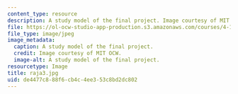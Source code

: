 ```yaml
---
content_type: resource
description: A study model of the final project. Image courtesy of MIT OCW.
file: https://ol-ocw-studio-app-production.s3.amazonaws.com/courses/4-125b-architecture-studio-building-in-landscapes-fall-2005/de4477c888f6cb4c4ee353c8bd2dc802_raja3.jpg
file_type: image/jpeg
image_metadata:
  caption: A study model of the final project.
  credit: Image courtesy of MIT OCW.
  image-alt: A study model of the final project.
resourcetype: Image
title: raja3.jpg
uid: de4477c8-88f6-cb4c-4ee3-53c8bd2dc802
---
```

